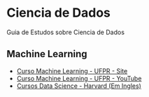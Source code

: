# Ciencia de Dados
Guia de Estudos sobre Ciencia de Dados


## Machine Learning
  * [Curso Machine Learning - UFPR - Site](http://cursos.leg.ufpr.br/ML4all/1parte/)
  * [Curso Machine Learning - UFPR - YouTube](https://www.youtube.com/watch?v=_DDxf8xUl3o&list=PLdAF2u93ya1B7UhY5TNU-m9xs5UlooSWR&index=1)
  * [Cursos Data Science - Harvard (Em Ingles)](https://online-learning.harvard.edu/subject/data-science)
